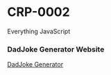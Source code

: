 # CRP-0002
Everything JavaScript

### DadJoke Generator Website

[DadJoke Generator](/JokeWebsite/README.md)
